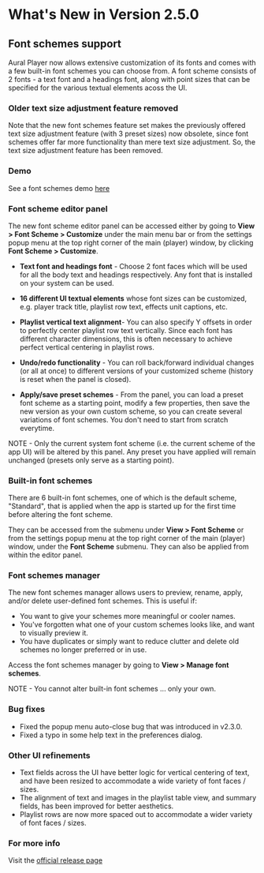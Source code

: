 #  What's New in Version 2.5.0


## **Font schemes support**

Aural Player now allows extensive customization of its fonts and comes with a few built-in font schemes you can choose from. A font scheme consists of 2 fonts - a text font and a headings font, along with point sizes that can be specified for the various textual elements acoss the UI.

### **Older text size adjustment feature removed**

Note that the new font schemes feature set makes the previously offered text size adjustment feature (with 3 preset sizes) now obsolete, since font schemes offer far more functionality than mere text size adjustment. So, the text size adjustment feature has been removed.

### **Demo**

See a font schemes demo [here](https://raw.githubusercontent.com/maculateConception/aural-player/master/Documentation/Demos/FontSchemes.mp4)

### **Font scheme editor panel**

The new font scheme editor panel can be accessed either by going to **View > Font Scheme > Customize** under the main menu bar or from the settings popup menu at the top right corner of the main (player) window, by clicking **Font Scheme > Customize**.

* **Text font and headings font** - Choose 2 font faces which will be used for all the body text and headings respectively. Any font that is installed on your system can be used.

* **16 different UI textual elements** whose font sizes can be customized, e.g. player track title, playlist row text, effects unit captions, etc.

* **Playlist vertical text alignment**- You can also specify Y offsets in order to perfectly center playlist row text vertically. Since each font has different character dimensions, this is often necessary to achieve perfect vertical centering in playlist rows.

* **Undo/redo functionality** - You can roll back/forward individual changes (or all at once) to different versions of your customized scheme (history is reset when the panel is closed).

* **Apply/save preset schemes** - From the panel, you can load a preset font scheme as a starting point, modify a few properties, then save the new version as your own custom scheme, so you can create several variations of font schemes. You don't need to start from scratch everytime.

NOTE - Only the current system font scheme (i.e. the current scheme of the app UI) will be altered by this panel. Any preset you have applied will remain unchanged (presets only serve as a starting point).

### **Built-in font schemes**

There are 6 built-in font schemes, one of which is the default scheme, "Standard", that is applied when the app is started up for the first time before altering the font scheme.

They can be accessed from the submenu under **View > Font Scheme** or from the settings popup menu at the top right corner of the main (player) window, under the **Font Scheme** submenu. They can also be applied from within the editor panel.

### **Font schemes manager**

The new font schemes manager allows users to preview, rename, apply, and/or delete user-defined font schemes. This is useful if:

* You want to give your schemes more meaningful or cooler names.
* You've forgotten what one of your custom schemes looks like, and want to visually preview it.
* You have duplicates or simply want to reduce clutter and delete old schemes no longer preferred or in use.

Access the font schemes manager by going to **View > Manage font schemes**.

NOTE - You cannot alter built-in font schemes ... only your own.

### Bug fixes

* Fixed the popup menu auto-close bug that was introduced in v2.3.0.
* Fixed a typo in some help text in the preferences dialog.

### Other UI refinements

* Text fields across the UI have better logic for vertical centering of text, and have been resized to accommodate a wide variety of font faces / sizes.
* The alignment of text and images in the playlist table view, and summary fields, has been improved for better aesthetics.
* Playlist rows are now more spaced out to accommodate a wider variety of font faces / sizes.

### **For more info**
Visit the [official release page](https://github.com/maculateConception/aural-player/releases/tag/2.5.0)
